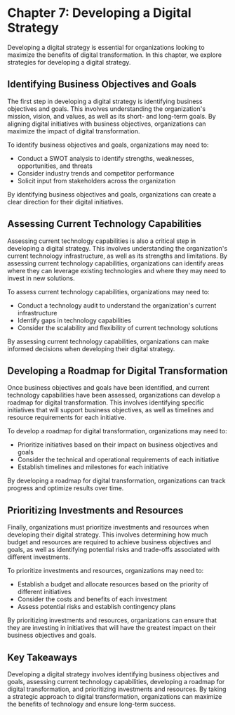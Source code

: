 Chapter 7: Developing a Digital Strategy
========================================

Developing a digital strategy is essential for organizations looking to maximize the benefits of digital transformation. In this chapter, we explore strategies for developing a digital strategy.

Identifying Business Objectives and Goals
-----------------------------------------

The first step in developing a digital strategy is identifying business objectives and goals. This involves understanding the organization's mission, vision, and values, as well as its short- and long-term goals. By aligning digital initiatives with business objectives, organizations can maximize the impact of digital transformation.

To identify business objectives and goals, organizations may need to:

* Conduct a SWOT analysis to identify strengths, weaknesses, opportunities, and threats
* Consider industry trends and competitor performance
* Solicit input from stakeholders across the organization

By identifying business objectives and goals, organizations can create a clear direction for their digital initiatives.

Assessing Current Technology Capabilities
-----------------------------------------

Assessing current technology capabilities is also a critical step in developing a digital strategy. This involves understanding the organization's current technology infrastructure, as well as its strengths and limitations. By assessing current technology capabilities, organizations can identify areas where they can leverage existing technologies and where they may need to invest in new solutions.

To assess current technology capabilities, organizations may need to:

* Conduct a technology audit to understand the organization's current infrastructure
* Identify gaps in technology capabilities
* Consider the scalability and flexibility of current technology solutions

By assessing current technology capabilities, organizations can make informed decisions when developing their digital strategy.

Developing a Roadmap for Digital Transformation
-----------------------------------------------

Once business objectives and goals have been identified, and current technology capabilities have been assessed, organizations can develop a roadmap for digital transformation. This involves identifying specific initiatives that will support business objectives, as well as timelines and resource requirements for each initiative.

To develop a roadmap for digital transformation, organizations may need to:

* Prioritize initiatives based on their impact on business objectives and goals
* Consider the technical and operational requirements of each initiative
* Establish timelines and milestones for each initiative

By developing a roadmap for digital transformation, organizations can track progress and optimize results over time.

Prioritizing Investments and Resources
--------------------------------------

Finally, organizations must prioritize investments and resources when developing their digital strategy. This involves determining how much budget and resources are required to achieve business objectives and goals, as well as identifying potential risks and trade-offs associated with different investments.

To prioritize investments and resources, organizations may need to:

* Establish a budget and allocate resources based on the priority of different initiatives
* Consider the costs and benefits of each investment
* Assess potential risks and establish contingency plans

By prioritizing investments and resources, organizations can ensure that they are investing in initiatives that will have the greatest impact on their business objectives and goals.

Key Takeaways
-------------

Developing a digital strategy involves identifying business objectives and goals, assessing current technology capabilities, developing a roadmap for digital transformation, and prioritizing investments and resources. By taking a strategic approach to digital transformation, organizations can maximize the benefits of technology and ensure long-term success.
